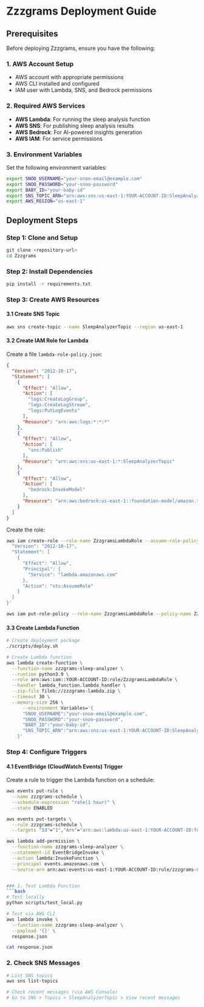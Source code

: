 # Zzzgrams Deployment Guide

## Prerequisites

Before deploying Zzzgrams, ensure you have the following:

### 1. AWS Account Setup
- AWS account with appropriate permissions
- AWS CLI installed and configured
- IAM user with Lambda, SNS, and Bedrock permissions

### 2. Required AWS Services
- **AWS Lambda**: For running the sleep analysis function
- **AWS SNS**: For publishing sleep analysis results
- **AWS Bedrock**: For AI-powered insights generation
- **AWS IAM**: For service permissions

### 3. Environment Variables
Set the following environment variables:
```bash
export SNOO_USERNAME="your-snoo-email@example.com"
export SNOO_PASSWORD="your-snoo-password"
export BABY_ID="your-baby-id"
export SNS_TOPIC_ARN="arn:aws:sns:us-east-1:YOUR-ACCOUNT-ID:SleepAnalyzerTopic"
export AWS_REGION="us-east-1"
```

## Deployment Steps

### Step 1: Clone and Setup
```bash
git clone <repository-url>
cd Zzzgrams
```

### Step 2: Install Dependencies
```bash
pip install -r requirements.txt
```

### Step 3: Create AWS Resources

#### 3.1 Create SNS Topic
```bash
aws sns create-topic --name SleepAnalyzerTopic --region us-east-1
```

#### 3.2 Create IAM Role for Lambda
Create a file `lambda-role-policy.json`:
```json
{
  "Version": "2012-10-17",
  "Statement": [
    {
      "Effect": "Allow",
      "Action": [
        "logs:CreateLogGroup",
        "logs:CreateLogStream",
        "logs:PutLogEvents"
      ],
      "Resource": "arn:aws:logs:*:*:*"
    },
    {
      "Effect": "Allow",
      "Action": [
        "sns:Publish"
      ],
      "Resource": "arn:aws:sns:us-east-1:*:SleepAnalyzerTopic"
    },
    {
      "Effect": "Allow",
      "Action": [
        "bedrock:InvokeModel"
      ],
      "Resource": "arn:aws:bedrock:us-east-1::foundation-model/amazon.titan-text-premier-v1:0"
    }
  ]
}
```

Create the role:
```bash
aws iam create-role --role-name ZzzgramsLambdaRole --assume-role-policy-document '{
  "Version": "2012-10-17",
  "Statement": [
    {
      "Effect": "Allow",
      "Principal": {
        "Service": "lambda.amazonaws.com"
      },
      "Action": "sts:AssumeRole"
    }
  ]
}'

aws iam put-role-policy --role-name ZzzgramsLambdaRole --policy-name ZzzgramsLambdaPolicy --policy-document file://lambda-role-policy.json
```

#### 3.3 Create Lambda Function
```bash
# Create deployment package
./scripts/deploy.sh

# Create Lambda function
aws lambda create-function \
  --function-name zzzgrams-sleep-analyzer \
  --runtime python3.9 \
  --role arn:aws:iam::YOUR-ACCOUNT-ID:role/ZzzgramsLambdaRole \
  --handler lambda_function.lambda_handler \
  --zip-file fileb://zzzgrams-lambda.zip \
  --timeout 30 \
  --memory-size 256 \
      --environment Variables='{
      "SNOO_USERNAME":"your-snoo-email@example.com",
      "SNOO_PASSWORD":"your-snoo-password",
      "BABY_ID":"your-baby-id",
      "SNS_TOPIC_ARN":"arn:aws:sns:us-east-1:YOUR-ACCOUNT-ID:SleepAnalyzerTopic"
    }'
```

### Step 4: Configure Triggers

#### 4.1 EventBridge (CloudWatch Events) Trigger
Create a rule to trigger the Lambda function on a schedule:

```bash
aws events put-rule \
  --name zzzgrams-schedule \
  --schedule-expression "rate(1 hour)" \
  --state ENABLED

aws events put-targets \
  --rule zzzgrams-schedule \
  --targets "Id"="1","Arn"="arn:aws:lambda:us-east-1:YOUR-ACCOUNT-ID:function:zzzgrams-sleep-analyzer"

aws lambda add-permission \
  --function-name zzzgrams-sleep-analyzer \
  --statement-id EventBridgeInvoke \
  --action lambda:InvokeFunction \
  --principal events.amazonaws.com \
  --source-arn arn:aws:events:us-east-1:YOUR-ACCOUNT-ID:rule/zzzgrams-schedule


### 1. Test Lambda Function
```bash
# Test locally
python scripts/test_local.py

# Test via AWS CLI
aws lambda invoke \
  --function-name zzzgrams-sleep-analyzer \
  --payload '{}' \
  response.json

cat response.json
```

### 2. Check SNS Messages
```bash
# List SNS topics
aws sns list-topics

# Check recent messages (via AWS Console)
# Go to SNS > Topics > SleepAnalyzerTopic > View recent messages
```
